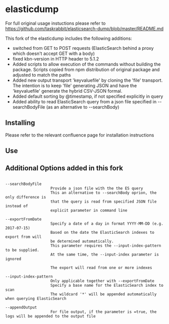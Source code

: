 elasticdump
==================

For full original usage instuctions please refer to https://github.com/taskrabbit/elasticsearch-dump/blob/master/README.md  

This fork of the elasticdump includes the following additions:
* switched from GET to POST requests (ElasticSearch behind a proxy which doesn't accept GET with a body)
* fixed kbn-version in HTTP header to 5.1.2
* Added scripts to allow execution of the commands without building the package. Scripts copied from npm distribution of original package and adjusted to match the paths
* Added new output transport 'keyvaluefile' by cloning the 'file' transport. The intention is to keep 'file' generating JSON and have the 'keyvaluefile' generate the hybrid CSV-JSON formal.
* Added default sorting by @timestamp, if not specified explicitly in query
* Added ability to read ElasticSearch query from a json file specified in --searchBodyFile (as an alternative to --searchBody)


## Installing

Please refer to the relevant confluence page for installation instructions

## Use

## Additional Options added in this fork



```

--searchBodyFile
                    Provide a json file with the the ES query
                    This an alternative to --searchBody oprion, the only difference is
                    that the query is read from specified JSON file instead of
                    explicit parameter in command line
                    
--exportFromDate
                    Specify a date of a day in format YYYY-MM-DD (e.g. 2017-07-15)
                    Based on the date the ElasticSearch indexes to export from will
                    be determined automatically.
                    This parameter requires the --input-index-pattern to be supplied.
                    At the same time, the --input-index parameter is ignored
                    
                    The export will read from one or more indexes
                    
--input-index-pattern
                    Only applicable together with --exportFromDate
                    Specify a base name for the ElasticSearch index to scan
                    The wildcard '*' will be appended automatically when querying ElasticSearch
                    
--appendOutput
                    For file output, if the parameter is =true, the logs will be appended to the output file
```


